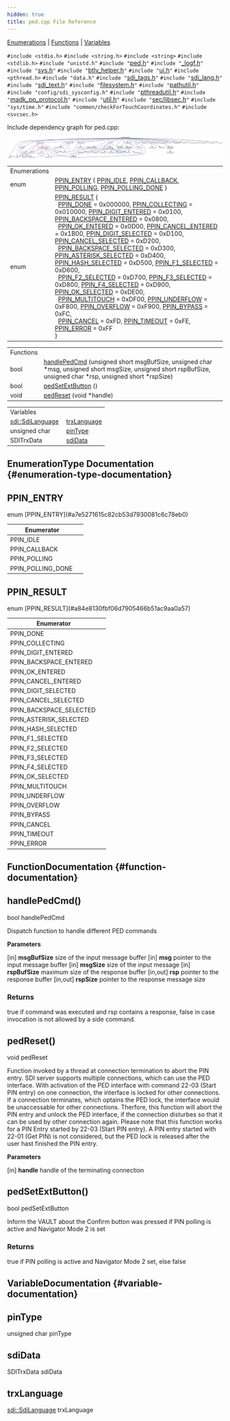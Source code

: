 ```yaml
---
hidden: true
title: ped.cpp File Reference
---
```


[Enumerations](#enum-members) \| [Functions](#func-members) \| [Variables](#var-members)

`#include <stdio.h>`
`#include <string.h>`
`#include <string>`
`#include <stdlib.h>`
`#include "unistd.h"`
`#include "`<a href="sdi_2src_2ped_8h_source.md">ped.h</a>`"`
`#include "`<a href="__logf_8h_source.md">_logf.h</a>`"`
`#include "`<a href="sys_8h_source.md">sys.h</a>`"`
`#include "`<a href="btlv__helper_8h_source.md">btlv_helper.h</a>`"`
`#include "`<a href="ui_8h_source.md">ui.h</a>`"`
`#include <pthread.h>`
`#include "data.h"`
`#include "`<a href="src_2sdi__tags_8h_source.md">sdi_tags.h</a>`"`
`#include "`<a href="sdi__lang_8h_source.md">sdi_lang.h</a>`"`
`#include "`<a href="sdi__text_8h_source.md">sdi_text.h</a>`"`
`#include "`<a href="filesystem_8h_source.md">filesystem.h</a>`"`
`#include "`<a href="pathutil_8h_source.md">pathutil.h</a>`"`
`#include "config/sdi_sysconfig.h"`
`#include "`<a href="pthreadutil_8h_source.md">pthreadutil.h</a>`"`
`#include "`<a href="madk__pp__protocol_8h_source.md">madk_pp_protocol.h</a>`"`
`#include "`<a href="sdi_2src_2util_8h_source.md">util.h</a>`"`
`#include "`<a href="libsec_8h_source.md">sec/libsec.h</a>`"`
`#include "sys/time.h"`
`#include "common/checkForTouchCoordinates.h"`
`#include <svcsec.h>`

Include dependency graph for ped.cpp:

![](ped_8cpp__incl.png)

|  |  |
|----|----|
| Enumerations |  |
| enum   | [PPIN_ENTRY](#a7e5271615c82cb53d7930081c6c78eb0) { [PPIN_IDLE](#a7e5271615c82cb53d7930081c6c78eb0a4fa988dd629cca8b9d3beaa760639667), [PPIN_CALLBACK](#a7e5271615c82cb53d7930081c6c78eb0af2c1b5a4e6ba37fbb06001540f34896f), [PPIN_POLLING](#a7e5271615c82cb53d7930081c6c78eb0a5b03d17c2d8839f88a710488158e57ce), [PPIN_POLLING_DONE](#a7e5271615c82cb53d7930081c6c78eb0ac8830ecf692ead2a6b96de78f4c2a64a) } |
| enum   | [PPIN_RESULT](#a84e8130fbf06d7905466b51ac9aa0a57) {<br/>  [PPIN_DONE](#a84e8130fbf06d7905466b51ac9aa0a57a3c80448ee3c13b64791063750f3c2585) = 0x000000, [PPIN_COLLECTING](#a84e8130fbf06d7905466b51ac9aa0a57ad32fcb1c4144ec5ad26082449d23f22e) = 0x010000, [PPIN_DIGIT_ENTERED](#a84e8130fbf06d7905466b51ac9aa0a57a9481a031a571e537c79cea5fb484b89d) = 0x0100, [PPIN_BACKSPACE_ENTERED](#a84e8130fbf06d7905466b51ac9aa0a57af3705a5afd991ebc54f558356a1007b8) = 0x0800,<br/>  [PPIN_OK_ENTERED](#a84e8130fbf06d7905466b51ac9aa0a57a93cc4a944a0f7dd46a303b9085061ce2) = 0x0D00, [PPIN_CANCEL_ENTERED](#a84e8130fbf06d7905466b51ac9aa0a57ae5f96f409873c4e821c353ecc7de6f02) = 0x1B00, [PPIN_DIGIT_SELECTED](#a84e8130fbf06d7905466b51ac9aa0a57aa13af76806d750f88201e919e98d1925) = 0xD100, [PPIN_CANCEL_SELECTED](#a84e8130fbf06d7905466b51ac9aa0a57a8df826cde163532bc777f01797bf9174) = 0xD200,<br/>  [PPIN_BACKSPACE_SELECTED](#a84e8130fbf06d7905466b51ac9aa0a57a9fdd5c6b47f3cd142e2c9de1291a3b8f) = 0xD300, [PPIN_ASTERISK_SELECTED](#a84e8130fbf06d7905466b51ac9aa0a57ac3136fce70b5f87b4eb5f3de171325af) = 0xD400, [PPIN_HASH_SELECTED](#a84e8130fbf06d7905466b51ac9aa0a57a4f631f28f7897ba3bbf07607add3772b) = 0xD500, [PPIN_F1_SELECTED](#a84e8130fbf06d7905466b51ac9aa0a57ac85fb535597b0c2ed946ec383ae08590) = 0xD600,<br/>  [PPIN_F2_SELECTED](#a84e8130fbf06d7905466b51ac9aa0a57adf1bc9f28a65d19c6faf2d68ad3e588c) = 0xD700, [PPIN_F3_SELECTED](#a84e8130fbf06d7905466b51ac9aa0a57a28dd34ff079e1534fe4b9439d1df864c) = 0xD800, [PPIN_F4_SELECTED](#a84e8130fbf06d7905466b51ac9aa0a57ad2be115a0024c071ea7cd21ff36c8f4a) = 0xD900, [PPIN_OK_SELECTED](#a84e8130fbf06d7905466b51ac9aa0a57a0f2751e204567da01854c8e0f0425a82) = 0xDE00,<br/>  [PPIN_MULTITOUCH](#a84e8130fbf06d7905466b51ac9aa0a57a12fb502d27c361b12ff37e8d54339ce2) = 0xDF00, [PPIN_UNDERFLOW](#a84e8130fbf06d7905466b51ac9aa0a57a1963994479d0ba697da1c82edce0e208) = 0xF800, [PPIN_OVERFLOW](#a84e8130fbf06d7905466b51ac9aa0a57ab89aa97c0e629cd91568346c98c65caa) = 0xF900, [PPIN_BYPASS](#a84e8130fbf06d7905466b51ac9aa0a57afd80070c266253383274e92ccc1e5c19) = 0xFC,<br/>  [PPIN_CANCEL](#a84e8130fbf06d7905466b51ac9aa0a57aa42f3abdd29d1069f03e8e1aa26e8f5f) = 0xFD, [PPIN_TIMEOUT](#a84e8130fbf06d7905466b51ac9aa0a57a69e81fedc3912ad73e23df8aca4d4c17) = 0xFE, [PPIN_ERROR](#a84e8130fbf06d7905466b51ac9aa0a57a916c1ad466f13765601d0b02edf775ab) = 0xFF<br/>} |

|  |  |
|----|----|
| Functions |  |
| bool  | [handlePedCmd](#a576b866745c7f8c53122bbb8b23bfed8) (unsigned short msgBufSize, unsigned char \*msg, unsigned short msgSize, unsigned short rspBufSize, unsigned char \*rsp, unsigned short \*rspSize) |
| bool  | [pedSetExtButton](#abb33c3404058f8446010977ace0907b8) () |
| void  | [pedReset](#a2cdc4bd6bf4da35073f47249ee9357c2) (void \*handle) |

|  |  |
|----|----|
| Variables |  |
| <a href="classsdi_1_1_sdi_language.md">sdi::SdiLanguage</a>  | [trxLanguage](#af262dea06616f89b523133a1f8b97fdb) |
| unsigned char  | [pinType](#a853c96033e0a366c1cd4b64a74652247) |
| SDITrxData  | [sdiData](#aaaba1a94d121b39429bb3696a654492b) |

## EnumerationType Documentation {#enumeration-type-documentation}

## PPIN_ENTRY <a href="#a7e5271615c82cb53d7930081c6c78eb0" id="a7e5271615c82cb53d7930081c6c78eb0"></a>

<p>enum [PPIN_ENTRY](#a7e5271615c82cb53d7930081c6c78eb0)</p>

| Enumerator         |     |
|--------------------|-----|
| PPIN_IDLE          |     |
| PPIN_CALLBACK      |     |
| PPIN_POLLING       |     |
| PPIN_POLLING_DONE  |     |

## PPIN_RESULT <a href="#a84e8130fbf06d7905466b51ac9aa0a57" id="a84e8130fbf06d7905466b51ac9aa0a57"></a>

<p>enum [PPIN_RESULT](#a84e8130fbf06d7905466b51ac9aa0a57)</p>

| Enumerator               |     |
|--------------------------|-----|
| PPIN_DONE                |     |
| PPIN_COLLECTING          |     |
| PPIN_DIGIT_ENTERED       |     |
| PPIN_BACKSPACE_ENTERED   |     |
| PPIN_OK_ENTERED          |     |
| PPIN_CANCEL_ENTERED      |     |
| PPIN_DIGIT_SELECTED      |     |
| PPIN_CANCEL_SELECTED     |     |
| PPIN_BACKSPACE_SELECTED  |     |
| PPIN_ASTERISK_SELECTED   |     |
| PPIN_HASH_SELECTED       |     |
| PPIN_F1_SELECTED         |     |
| PPIN_F2_SELECTED         |     |
| PPIN_F3_SELECTED         |     |
| PPIN_F4_SELECTED         |     |
| PPIN_OK_SELECTED         |     |
| PPIN_MULTITOUCH          |     |
| PPIN_UNDERFLOW           |     |
| PPIN_OVERFLOW            |     |
| PPIN_BYPASS              |     |
| PPIN_CANCEL              |     |
| PPIN_TIMEOUT             |     |
| PPIN_ERROR               |     |

## FunctionDocumentation {#function-documentation}

## handlePedCmd() <a href="#a576b866745c7f8c53122bbb8b23bfed8" id="a576b866745c7f8c53122bbb8b23bfed8"></a>

<p>bool handlePedCmd</p>

Dispatch function to handle different PED commands

**Parameters**

\[in\] **msgBufSize** size of the input message buffer \[in\] **msg** pointer to the input message buffer \[in\] **msgSize** size of the input message \[in\] **rspBufSize** maximum size of the response buffer \[in,out\] **rsp** pointer to the response buffer \[in,out\] **rspSize** pointer to the response message size

### Returns

true if command was executed and rsp contains a response, false in case invocation is not allowed by a side command.

## pedReset() <a href="#a2cdc4bd6bf4da35073f47249ee9357c2" id="a2cdc4bd6bf4da35073f47249ee9357c2"></a>

<p>void pedReset</p>

Function invoked by a thread at connection termination to abort the PIN entry. SDI server supports multiple connections, which can use the PED interface. With activation of the PED interface with command 22-03 (Start PIN entry) on one connection, the interface is locked for other connections. If a connection terminates, which optains the PED lock, the interface would be unaccessable for other connections. Therfore, this function will abort the PIN entry and unlock the PED interface, if the connection disturbes so that it can be used by other connection again. Please note that this function works for a PIN Entry started by 22-03 (Start PIN entry). A PIN entry started with 22-01 (Get PIN) is not considered, but the PED lock is released after the user hast finished the PIN entry.

**Parameters**

\[in\] **handle** handle of the terminating connection

## pedSetExtButton() <a href="#abb33c3404058f8446010977ace0907b8" id="abb33c3404058f8446010977ace0907b8"></a>

<p>bool pedSetExtButton</p>

Inform the VAULT about the Confirm button was pressed if PIN polling is active and Navigator Mode 2 is set

### Returns

true if PIN polling is active and Navigator Mode 2 set, else false

## VariableDocumentation {#variable-documentation}

## pinType <a href="#a853c96033e0a366c1cd4b64a74652247" id="a853c96033e0a366c1cd4b64a74652247"></a>

<p>unsigned char pinType</p>

## sdiData <a href="#aaaba1a94d121b39429bb3696a654492b" id="aaaba1a94d121b39429bb3696a654492b"></a>

<p>SDITrxData sdiData</p>

## trxLanguage <a href="#af262dea06616f89b523133a1f8b97fdb" id="af262dea06616f89b523133a1f8b97fdb"></a>

<p><a href="classsdi_1_1_sdi_language.md">sdi::SdiLanguage</a> trxLanguage</p>
